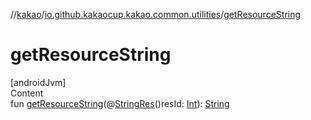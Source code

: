 //[kakao](../../index.md)/[io.github.kakaocup.kakao.common.utilities](index.md)/[getResourceString](get-resource-string.md)



# getResourceString  
[androidJvm]  
Content  
fun [getResourceString](get-resource-string.md)(@[StringRes](https://developer.android.com/reference/kotlin/androidx/annotation/StringRes.html)()resId: [Int](https://kotlinlang.org/api/latest/jvm/stdlib/kotlin/-int/index.html)): [String](https://kotlinlang.org/api/latest/jvm/stdlib/kotlin/-string/index.html)  



